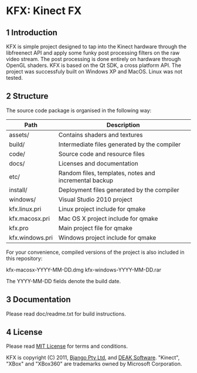 # KFX: Kinect FX


## 1 Introduction

KFX is simple project designed to tap into the Kinect hardware through the libfreenect API and apply some funky post processing filters on the raw video stream. The post processing is done entirely on hardware through OpenGL shaders. KFX is based on the Qt SDK, a cross platform API. The project was successfuly built on Windows XP and MacOS. Linux was not tested.


## 2 Structure

The source code package is organised in the following way:

Path            | Description
---             | ---
assets/         | Contains shaders and textures
build/          | Intermediate files generated by the compiler
code/           | Source code and resource files
docs/           | Licenses and documentation
etc/            | Random files, templates, notes and incremental backup
install/        | Deployment files generated by the compiler
windows/        | Visual Studio 2010 project
kfx.linux.pri   | Linux project include for qmake
kfx.macosx.pri  | Mac OS X project include for qmake
kfx.pro         | Main project file for qmake
kfx.windows.pri | Windows project include for qmake

For your convenience, compiled versions of the project is also included in this repository:

   kfx-macosx-YYYY-MM-DD.dmg
   kfx-windows-YYYY-MM-DD.rar

The YYYY-MM-DD fields denote the build date.


## 3 Documentation

Please read doc/readme.txt for build instructions.


## 4 License

Please read [MIT License](./doc/license-kfx.md) for terms and conditions.

KFX is copyright (C) 2011, [Bjango Pty Ltd](https://bjango.com), and [DEAK Software](https://deaksoftware.com.au). "Kinect", "XBox" and "XBox360" are trademarks owned by Microsoft Corporation.
